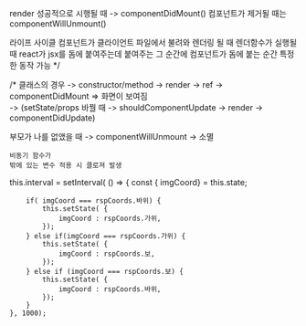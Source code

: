 render 성공적으로 시행될 때 -> componentDidMount()
컴포넌트가 제거될 때는 componentWillUnmount()

라이프 사이클 
 컴포넌트가 클라이언트 파일에서 불려와 렌더링 될 때
 렌더함수가 실행될 때 react가 jsx를 돔에 붙여주는데
 붙여주는 그 순간에 
 컴포넌트가 돔에 붙는 순간 특정한 동작 가능
 */

/* 
클래스의 경우
-> constructor/method -> render -> ref -> componentDidMount => 화면이 보여짐  
-> (setState/props 바꿜 때 -> shouldComponentUpdate -> render -> componentDidUpdate)

부모가 나를 없앴을 때 -> componentWillUnmount -> 소멸




    
    비동기 함수가 
    밖에 있는 변수 적용 시 클로져 발생  



   this.interval = setInterval( () => {
    const { imgCoord} = this.state;

        if( imgCoord === rspCoords.바위) {
            this.setState( {
                imgCoord : rspCoords.가위,
            });
        } else if(imgCoord === rspCoords.가위) {
            this.setState( {
                imgCoord : rspCoords.보,
            });
        } else if (imgCoord === rspCoords.보) {
            this.setState( { 
                imgCoord : rspCoords.바위,
            });
        }
    }, 1000); 